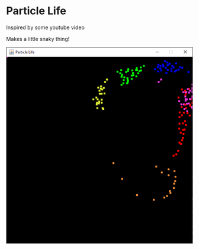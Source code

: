 # Particle Life

Inspired by some youtube video

Makes a little snaky thing!

![snaky thing](https://raw.githubusercontent.com/EricKugel/Particle-Life/main/snake.png)